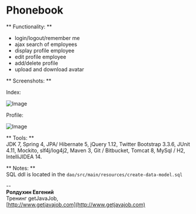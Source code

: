 # Phonebook 

** Functionality: **

+ login/logout/remember me
+ ajax search of employees 
+ display profile employee 
+ edit profile employee 
+ add/delete profile
+ upload and download avatar
  
** Screenshots: **

Index: 

![Image](https://i.gyazo.com/1a933394d633716e6149808cb1a3ae95.png)

Profile: 

![Image](https://i.gyazo.com/c25878f30dd2d5bde4decc5cd48f8d88.png)


** Tools: **  
JDK 7, Spring 4, JPA/ Hibernate 5, jQuery 1.12, Twitter Bootstrap 3.3.6, JUnit 4.11, Mockito, slf4j/log4j2, Maven 3, Git / Bitbucket, Tomcat 8, MySql / H2, IntelliJIDEA 14.  

** Notes: **  
SQL ddl is located in the `dao/src/main/resources/create-data-model.sql`

--  
**Ролдухин Евгений**  
Тренинг getJavaJob,   
[http://www.getjavajob.com](http://www.getjavajob.com)